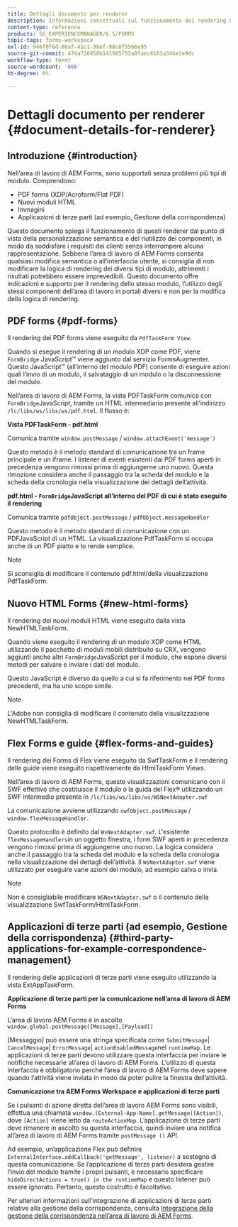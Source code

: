 ```yaml
---
title: Dettagli documento per renderer
description: Informazioni concettuali sul funzionamento dei rendering nell’area di lavoro di AEM Forms per eseguire il rendering dei vari tipi di file e moduli supportati.
content-type: reference
products: SG_EXPERIENCEMANAGER/6.5/FORMS
topic-tags: forms-workspace
exl-id: 946f0f6d-86af-41c1-98ef-98c8f5566e95
source-git-commit: 474a726058b141985f52a0faec6161a34be1e9dc
workflow-type: tm+mt
source-wordcount: '666'
ht-degree: 0%

---
```


# Dettagli documento per renderer {#document-details-for-renderer}

## Introduzione {#introduction}

Nell’area di lavoro di AEM Forms, sono supportati senza problemi più tipi di modulo. Comprendono:

* PDF forms (XDP/Acroform/Flat PDF)
* Nuovi moduli HTML
* Immagini
* Applicazioni di terze parti (ad esempio, Gestione della corrispondenza)

Questo documento spiega il funzionamento di questi renderer dal punto di vista della personalizzazione semantica e del riutilizzo dei componenti, in modo da soddisfare i requisiti dei clienti senza interrompere alcuna rappresentazione. Sebbene l’area di lavoro di AEM Forms consenta qualsiasi modifica semantica o all’interfaccia utente, si consiglia di non modificare la logica di rendering dei diversi tipi di modulo, altrimenti i risultati potrebbero essere imprevedibili. Questo documento offre indicazioni e supporto per il rendering dello stesso modulo, l’utilizzo degli stessi componenti dell’area di lavoro in portali diversi e non per la modifica della logica di rendering.

## PDF forms {#pdf-forms}

Il rendering dei PDF forms viene eseguito da `PdfTaskForm View`.

Quando si esegue il rendering di un modulo XDP come PDF, viene `FormBridge` JavaScript™ viene aggiunto dal servizio FormsAugmenter. Questo JavaScript™ (all’interno del modulo PDF) consente di eseguire azioni quali l’invio di un modulo, il salvataggio di un modulo o la disconnessione del modulo.

Nell’area di lavoro di AEM Forms, la vista PDFTaskForm comunica con `FormBridge`JavaScript, tramite un HTML intermediario presente all’indirizzo `/lc/libs/ws/libs/ws/pdf.html`. Il flusso è:

**Vista PDFTaskForm - pdf.html**

Comunica tramite `window.postMessage` / `window.attachEvent('message')`

Questo metodo è il metodo standard di comunicazione tra un frame principale e un iframe. I listener di eventi esistenti dai PDF forms aperti in precedenza vengono rimossi prima di aggiungerne uno nuovo. Questa rimozione considera anche il passaggio tra la scheda del modulo e la scheda della cronologia nella visualizzazione dei dettagli dell’attività.

**pdf.html - `FormBridge`JavaScript all’interno del PDF di cui è stato eseguito il rendering**

Comunica tramite `pdfObject.postMessage` / `pdfObject.messageHandler`

Questo metodo è il metodo standard di comunicazione con un PDFJavaScript di un HTML. La visualizzazione PdfTaskForm si occupa anche di un PDF piatto e lo rende semplice.

>[!NOTE]
>
>Si sconsiglia di modificare il contenuto pdf.html/della visualizzazione PdfTaskForm.

## Nuovo HTML Forms {#new-html-forms}

Il rendering dei nuovi moduli HTML viene eseguito dalla vista NewHTMLTaskForm.

Quando viene eseguito il rendering di un modulo XDP come HTML utilizzando il pacchetto di moduli mobili distribuito su CRX, vengono aggiunti anche altri `FormBridge`JavaScript per il modulo, che espone diversi metodi per salvare e inviare i dati del modulo.

Questo JavaScript è diverso da quello a cui si fa riferimento nei PDF forms precedenti, ma ha uno scopo simile.

>[!NOTE]
>
>L&#39;Adobe non consiglia di modificare il contenuto della visualizzazione NewHTMLTaskForm.

## Flex Forms e guide {#flex-forms-and-guides}

Il rendering dei Forms di Flex viene eseguito da SwfTaskForm e il rendering delle guide viene eseguito rispettivamente da HtmlTaskForm Views.

Nell’area di lavoro di AEM Forms, queste visualizzazioni comunicano con il SWF effettivo che costituisce il modulo o la guida del Flex® utilizzando un SWF intermedio presente in `/lc/libs/ws/libs/ws/WSNextAdapter.swf`

La comunicazione avviene utilizzando `swfObject.postMessage` / `window.flexMessageHandler`.

Questo protocollo è definito dal `WsNextAdapter.swf`. L&#39;esistente `flexMessageHandlers`in un oggetto finestra, i form SWF aperti in precedenza vengono rimossi prima di aggiungerne uno nuovo. La logica considera anche il passaggio tra la scheda del modulo e la scheda della cronologia nella visualizzazione dei dettagli dell’attività. Il `WsNextAdapter.swf` viene utilizzato per eseguire varie azioni del modulo, ad esempio salva o invia.

>[!NOTE]
>
>Non è consigliabile modificare `WSNextAdapter.swf` o il contenuto della visualizzazione SwfTaskForm/HtmlTaskForm.

## Applicazioni di terze parti (ad esempio, Gestione della corrispondenza) {#third-party-applications-for-example-correspondence-management}

Il rendering delle applicazioni di terze parti viene eseguito utilizzando la vista ExtAppTaskForm.

**Applicazione di terze parti per la comunicazione nell’area di lavoro di AEM Forms**

L’area di lavoro AEM Forms è in ascolto `window.global.postMessage([Message],[Payload])`

[Messaggio] può essere una stringa specificata come `SubmitMessage`| `CancelMessage`| `ErrorMessage`| `actionEnabledMessage`nel `runtimeMap`. Le applicazioni di terze parti devono utilizzare questa interfaccia per inviare le notifiche necessarie all’area di lavoro di AEM Forms. L’utilizzo di questa interfaccia è obbligatorio perché l’area di lavoro di AEM Forms deve sapere quando l’attività viene inviata in modo da poter pulire la finestra dell’attività.

**Comunicazione tra AEM Forms Workspace e applicazioni di terze parti**

Se i pulsanti di azione diretta dell’area di lavoro AEM Forms sono visibili, effettua una chiamata `window.[External-App-Name].getMessage([Action])`, dove `[Action]` viene letto da `routeActionMap`. L’applicazione di terze parti deve rimanere in ascolto su questa interfaccia, quindi inviare una notifica all’area di lavoro di AEM Forms tramite `postMessage ()` API.

Ad esempio, un’applicazione Flex può definire `ExternalInterface.addCallback('getMessage', listener)` a sostegno di questa comunicazione. Se l’applicazione di terze parti desidera gestire l’invio del modulo tramite i propri pulsanti, è necessario specificare `hideDirectActions = true() in the runtimeMap` e questo listener può essere ignorato. Pertanto, questo costrutto è facoltativo.

Per ulteriori informazioni sull’integrazione di applicazioni di terze parti relative alla gestione della corrispondenza, consulta [Integrazione della gestione della corrispondenza nell’area di lavoro di AEM Forms](/help/forms/using/integrating-correspondence-management-html-workspace.md).
